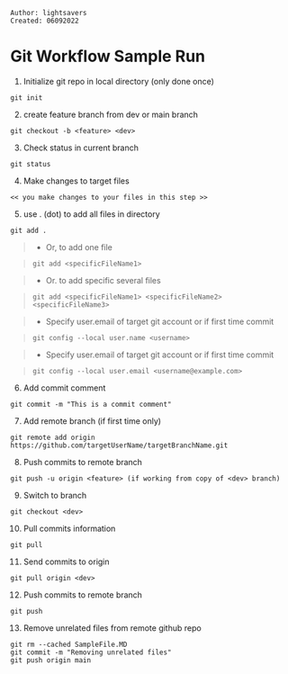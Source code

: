 
```
Author: lightsavers
Created: 06092022
```

# Git Workflow Sample Run

1. Initialize git repo in local directory (only done once)

```
git init
```

2. create feature branch from dev or main branch

```
git checkout -b <feature> <dev>
```


3. Check status in current branch

```
git status
```


4. Make changes to target files

```
<< you make changes to your files in this step >> 
```


5. use . (dot) to add all files in directory

```
git add .
```


> * Or, to add one file

> ```
> git add <specificFileName1>
> ```

> * Or. to add specific several files

> ```
> git add <specificFileName1> <specificFileName2> <specificFileName3>
> ```


> * Specify user.email of target git account or if first time commit

> ```
> git config --local user.name <username>
> ```

> * Specify user.email of target git account or if first time commit

> ```
> git config --local user.email <username@example.com>
> ```


6. Add commit comment

``` 
git commit -m "This is a commit comment" 
```


7. Add remote branch (if first time only)

```
git remote add origin https://github.com/targetUserName/targetBranchName.git
```


8. Push commits to remote branch <feature>

```
git push -u origin <feature> (if working from copy of <dev> branch)
```


9. Switch to <dev> branch

```
git checkout <dev>
```


10. Pull commits information

```
git pull
```

11. Send commits to <dev> origin 

```
git pull origin <dev>
```

12. Push commits to remote branch <dev>

```
git push
```

13. Remove unrelated files from remote github repo

```
git rm --cached SampleFile.MD
git commit -m "Removing unrelated files"
git push origin main
```